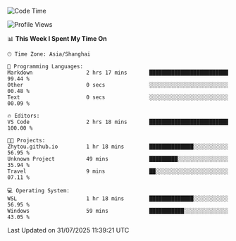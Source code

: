 <!--START_SECTION:waka-->
![Code Time](http://img.shields.io/badge/Code%20Time-3%2C053%20hrs%2049%20mins-blue)

![Profile Views](http://img.shields.io/badge/Profile%20Views-1-blue)

📊 **This Week I Spent My Time On** 

```text
🕑︎ Time Zone: Asia/Shanghai

💬 Programming Languages: 
Markdown                 2 hrs 17 mins       █████████████████████████   99.44 % 
Other                    0 secs              ░░░░░░░░░░░░░░░░░░░░░░░░░   00.48 % 
Text                     0 secs              ░░░░░░░░░░░░░░░░░░░░░░░░░   00.09 % 

🔥 Editors: 
VS Code                  2 hrs 18 mins       █████████████████████████   100.00 % 

🐱‍💻 Projects: 
Zhytou.github.io         1 hr 18 mins        ██████████████░░░░░░░░░░░   56.95 % 
Unknown Project          49 mins             █████████░░░░░░░░░░░░░░░░   35.94 % 
Travel                   9 mins              ██░░░░░░░░░░░░░░░░░░░░░░░   07.11 % 

💻 Operating System: 
WSL                      1 hr 18 mins        ██████████████░░░░░░░░░░░   56.95 % 
Windows                  59 mins             ███████████░░░░░░░░░░░░░░   43.05 % 
```


 Last Updated on 31/07/2025 11:39:21 UTC
<!--END_SECTION:waka-->